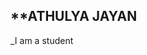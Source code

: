 <html>
  <head>
    <body>
      <h2>**ATHULYA JAYAN </h2>
      <p>_I am a student</p>
    </body>
  </head>
  </html>

